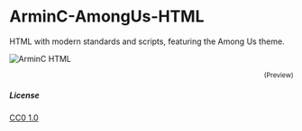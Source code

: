 # ArminC-AmongUs-HTML
HTML with modern standards and scripts, featuring the Among Us theme.

![ArminC HTML](https://raw.githubusercontent.com/ArmynC/ArminC-HTML-Template/master/preview.png)
<p align="right">
<sub>(Preview)</sub>
</p>

##### License
[CC0 1.0](https://tldrlegal.com/license/creative-commons-cc0-1.0-universal)